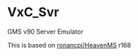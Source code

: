 # VxC_Svr
GMS v90 Server Emulator

This is based on [ronancpl/HeavenMS](https://github.com/ronancpl/HeavenMS) r168
